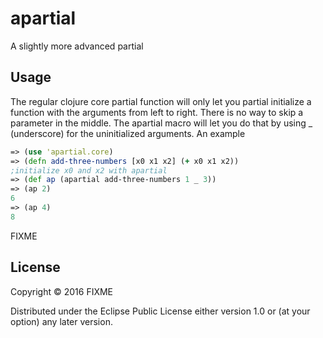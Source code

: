 # apartial

A slightly more advanced partial

## Usage

The regular clojure core partial  function will only let you partial initialize a function with the arguments from left to right. There is no
way to skip a parameter in the middle. The apartial macro will let you do that by using _ (underscore) for the uninitialized arguments.
An example

```clojure
=> (use 'apartial.core)
=> (defn add-three-numbers [x0 x1 x2] (+ x0 x1 x2))
;initialize x0 and x2 with apartial
=> (def ap (apartial add-three-numbers 1 _ 3))
=> (ap 2)
6
=> (ap 4)
8

```

FIXME

## License

Copyright © 2016 FIXME

Distributed under the Eclipse Public License either version 1.0 or (at
your option) any later version.
